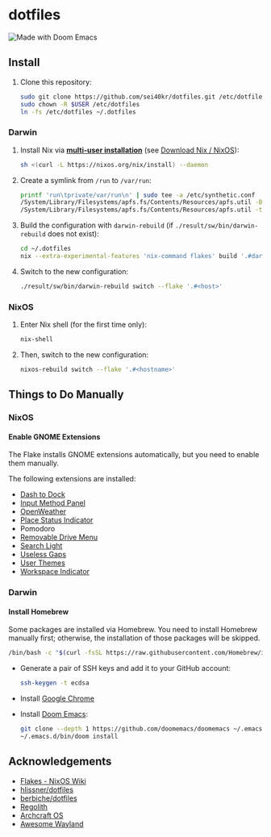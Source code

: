 # dotfiles

![Made with Doom Emacs](https://img.shields.io/github/tag/hlissner/doom-emacs.svg?style=flat-square&label=release&color=58839b)

## Install

1. Clone this repository:

   ```sh
   sudo git clone https://github.com/sei40kr/dotfiles.git /etc/dotfiles
   sudo chown -R $USER /etc/dotfiles
   ln -fs /etc/dotfiles ~/.dotfiles
   ```

### Darwin

1. Install Nix via **[multi-user installation](https://nixos.org/manual/nix/stable/installation/multi-user.html)**
   (see [Download Nix / NixOS](https://nixos.org/download.html)):

   ```sh
   sh <(curl -L https://nixos.org/nix/install) --daemon
   ```

1. Create a symlink from `/run` to `/var/run`:

   ```sh
   printf 'run\tprivate/var/run\n' | sudo tee -a /etc/synthetic.conf
   /System/Library/Filesystems/apfs.fs/Contents/Resources/apfs.util -B # For Catalina
   /System/Library/Filesystems/apfs.fs/Contents/Resources/apfs.util -t # For Big Sur and later
   ```

1. Build the configuration with `darwin-rebuild`
   (if `./result/sw/bin/darwin-rebuild` does not exist):

   ```sh
   cd ~/.dotfiles
   nix --extra-experimental-features 'nix-command flakes' build '.#darwinConfigurations.<host>.system'
   ```

1. Switch to the new configuration:

   ```sh
   ./result/sw/bin/darwin-rebuild switch --flake '.#<host>'
   ```

### NixOS

1. Enter Nix shell (for the first time only):

   ```sh
   nix-shell
   ```

1. Then, switch to the new configuration:

   ```sh
   nixos-rebuild switch --flake '.#<hostname>'
   ```

## Things to Do Manually

### NixOS

#### Enable GNOME Extensions

The Flake installs GNOME extensions automatically, but you need to enable them manually.

The following extensions are installed:

- [Dash to Dock](https://extensions.gnome.org/extension/307/dash-to-dock/)
- [Input Method Panel](https://extensions.gnome.org/extension/261/kimpanel/)
- [OpenWeather](https://extensions.gnome.org/extension/750/openweather/)
- [Place Status Indicator](https://extensions.gnome.org/extension/8/places-status-indicator/)
- Pomodoro
- [Removable Drive Menu](https://extensions.gnome.org/extension/7/removable-drive-menu/)
- [Search Light](https://extensions.gnome.org/extension/5489/search-light/)
- [Useless Gaps](https://extensions.gnome.org/extension/4684/useless-gaps/)
- [User Themes](https://extensions.gnome.org/extension/19/user-themes/)
- [Workspace Indicator](https://extensions.gnome.org/extension/21/workspace-indicator/)

### Darwin

#### Install Homebrew

Some packages are installed via Homebrew.
You need to install Homebrew manually first; otherwise, the installation of
those packages will be skipped.

```sh
/bin/bash -c "$(curl -fsSL https://raw.githubusercontent.com/Homebrew/install/HEAD/install.sh)"
```

- Generate a pair of SSH keys and add it to your GitHub account:

  ```sh
  ssh-keygen -t ecdsa
  ```
- Install [Google Chrome](https://www.google.com/intl/ja/chrome)
- Install [Doom Emacs](https://github.com/doomemacs/doomemacs):

  ```sh
  git clone --depth 1 https://github.com/doomemacs/doomemacs ~/.emacs.d
  ~/.emacs.d/bin/doom install
  ```

## Acknowledgements

- [Flakes - NixOS Wiki](https://nixos.wiki/wiki/Flakes)
- [hlissner/dotfiles](https://github.com/hlissner/dotfiles)
- [berbiche/dotfiles](https://github.com/berbiche/dotfiles)
- [Regolith](https://regolith-linux.org)
- [Archcraft OS](https://archcraft.io)
- [Awesome Wayland](https://github.com/natpen/awesome-wayland)
